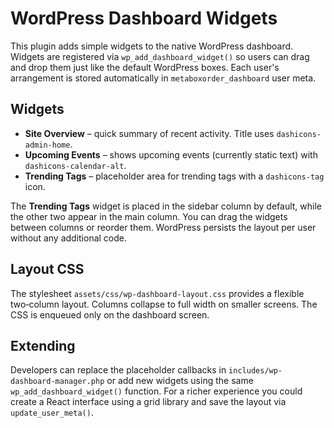 # WordPress Dashboard Widgets

This plugin adds simple widgets to the native WordPress dashboard. Widgets are registered via `wp_add_dashboard_widget()` so users can drag and drop them just like the default WordPress boxes. Each user's arrangement is stored automatically in `metaboxorder_dashboard` user meta.

## Widgets
- **Site Overview** – quick summary of recent activity. Title uses `dashicons-admin-home`.
- **Upcoming Events** – shows upcoming events (currently static text) with `dashicons-calendar-alt`.
- **Trending Tags** – placeholder area for trending tags with a `dashicons-tag` icon.

The **Trending Tags** widget is placed in the sidebar column by default, while the other two appear in the main column. You can drag the widgets between columns or reorder them. WordPress persists the layout per user without any additional code.

## Layout CSS
The stylesheet `assets/css/wp-dashboard-layout.css` provides a flexible two‑column layout. Columns collapse to full width on smaller screens. The CSS is enqueued only on the dashboard screen.

## Extending
Developers can replace the placeholder callbacks in `includes/wp-dashboard-manager.php` or add new widgets using the same `wp_add_dashboard_widget()` function. For a richer experience you could create a React interface using a grid library and save the layout via `update_user_meta()`.
